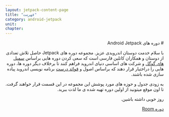 ```yaml
---
layout: jetpack-content-page
title: "فهرست"
category: android-jetpack
unit: 
chapter: 
---
```



<div dir="rtl" markdown="1">
# دوره های Android Jetpack

با سلام خدمت دوستان اندرویدی عزیز. مجموعه دوره های Jetpack حاصل تلاش تعدادی از دوستان و همکاران کاتلین فارسی است که سعی کردن دوره هایی براساس <u>سمپل های گوگل</u> و شرکت های اساسی دنیای اندروید فراهم کنند تا برخلاف دیگر دوره ها، دوره هایی را دراختیار قرار دهند که براساس اصول و <u>قوائد درست</u> برنامه نویسی اندروید پیاده سازی شده باشند.

به زودی جدول و حوزه های مورد پوشش این مجموعه در این قسمت قرار خواهند گرفت. تا اون موقع میتونید از اولین دوره تهیه شده ی ما لذت ببرید.

روز خوبی داشته باشین.

<a href="./room/introduction">دوره Room</a>

</div>

